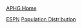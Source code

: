 [APHG Home](./../aphg-home/)

 [ESPN](./../espn/)
 [Population Distribution](./../population-distribution/)